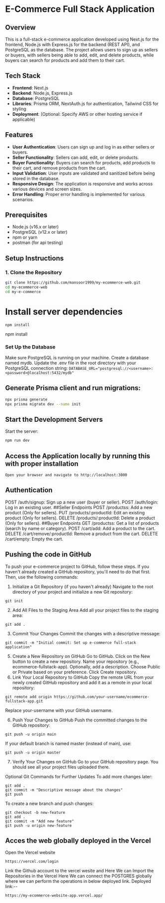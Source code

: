 # E-Commerce Full Stack Application

## Overview

This is a full-stack e-commerce application developed using Next.js for the frontend, Node.js with Express.js for the backend (REST API), and PostgreSQL as the database. The project allows users to sign up as sellers or buyers, with sellers being able to add, edit, and delete products, while buyers can search for products and add them to their cart.

## Tech Stack

- **Frontend**: Next.js
- **Backend**: Node.js, Express.js
- **Database**: PostgreSQL
- **Libraries**: Prisma ORM, NextAuth.js for authentication, Tailwind CSS for styling
- **Deployment**: (Optional: Specify AWS or other hosting service if applicable)

## Features

- **User Authentication**: Users can sign up and log in as either sellers or buyers.
- **Seller Functionality**: Sellers can add, edit, or delete products.
- **Buyer Functionality**: Buyers can search for products, add products to their cart, and remove products from the cart.
- **Input Validation**: User inputs are validated and sanitized before being stored in the database.
- **Responsive Design**: The application is responsive and works across various devices and screen sizes.
- **Error Handling**: Proper error handling is implemented for various scenarios.

## Prerequisites

- Node.js (v16.x or later)
- PostgreSQL (v12.x or later)
- npm or yarn
- postman (for api testing)

## Setup Instructions

### 1. Clone the Repository

```bash
git clone https://github.com/mansoor1999/my-ecommerce-web.git
cd my-ecommerce-web
cd my-e-commerce
```

# Install server dependencies
```
npm install
```
npm install
###  Set Up the Database
Make sure PostgreSQL is running on your machine.
Create a database named mydb.
   Update the .env file in the root directory with your PostgreSQL connection string:
   ```DATABASE_URL="postgresql://<username>:<password>@localhost:5432/mydb"```
## Generate Prisma client and run migrations:
```bash
npx prisma generate
npx prisma migrate dev --name init
```
## Start the Development Servers
Start the server:
```bash
npm run dev
```
## Access the Application locally by running this with proper installation
```
Open your browser and navigate to http://localhost:3000
```
## Authentication
POST /auth/signup: Sign up a new user (buyer or seller).
POST /auth/login: Log in an existing user.
##Seller Endpoints
POST /productss: Add a new product (Only for sellers).
PUT /products/:productId: Edit an existing product (Only for sellers).
DELETE /products/:productId: Delete a product (Only for sellers).
##Buyer Endpoints
GET /productss: Get a list of products (search by name or category).
POST /cart/add: Add a product to the cart.
DELETE /cart/remove/:productId: Remove a product from the cart.
DELETE /cart/empty: Empty the cart.

## Pushing the code in GitHub
To push your e-commerce project to GitHub, follow these steps. If you haven't already created a GitHub repository, you'll need to do that first. Then, use the following commands:

1. Initialize a Git Repository (if you haven't already)
Navigate to the root directory of your project and initialize a new Git repository:

```
git init
```
2. Add All Files to the Staging Area
Add all your project files to the staging area:
```
git add .
```
3. Commit Your Changes
Commit the changes with a descriptive message:
```
git commit -m "Initial commit: Set up e-commerce full-stack application"
```
5. Create a New Repository on GitHub
Go to GitHub.
Click on the New button to create a new repository.
Name your repository (e.g., ecommerce-fullstack-app).
Optionally, add a description.
Choose Public or Private based on your preference.
Click Create repository.
6. Link Your Local Repository to GitHub
Copy the remote URL from your newly created GitHub repository and add it as a remote in your local repository:

```
git remote add origin https://github.com/your-username/ecommerce-fullstack-app.git
```
Replace your-username with your GitHub username.

6. Push Your Changes to GitHub
Push the committed changes to the GitHub repository:

```
git push -u origin main
```
If your default branch is named master (instead of main), use:
```
git push -u origin master

```
7. Verify Your Changes on GitHub
Go to your GitHub repository page. You should see all your project files uploaded there.

Optional Git Commands for Further Updates
To add more changes later:

```
git add .
git commit -m "Descriptive message about the changes"
git push
```
To create a new branch and push changes:

```
git checkout -b new-feature
git add .
git commit -m "Add new feature"
git push -u origin new-feature
```

## Acces the web globally deployed in the Vercel
Open the Vercel website
```
https://vercel.com/login
```
Link the Github account to the vercel wesite and Here We can Import the Repositories in the Vercel
Here We can connect the POSTGRES globally where we can perform the operations in below deployed link.
Deployed link:-- 
```
https://my-ecommerce-website-app.vercel.app/

```




